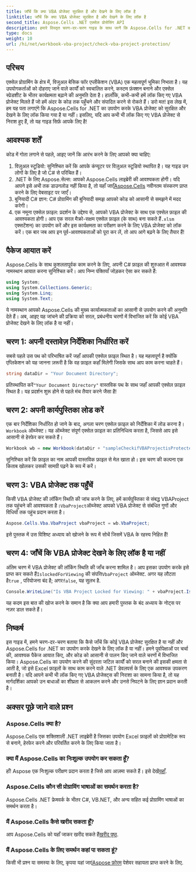```yaml
---
title: जाँचें कि क्या VBA प्रोजेक्ट सुरक्षित है और देखने के लिए लॉक है
linktitle: जाँचें कि क्या VBA प्रोजेक्ट सुरक्षित है और देखने के लिए लॉक है
second_title: Aspose.Cells .NET एक्सेल प्रोसेसिंग API
description: हमारे विस्तृत चरण-दर-चरण गाइड के साथ जानें कि Aspose.Cells for .NET का उपयोग करके Excel में VBA प्रोजेक्ट लॉक है या नहीं। अपनी क्षमता को अनलॉक करें।
type: docs
weight: 10
url: /hi/net/workbook-vba-project/check-vba-project-protection/
---
```

## परिचय
एक्सेल प्रोग्रामिंग के क्षेत्र में, विजुअल बेसिक फॉर एप्लीकेशन (VBA) एक महत्वपूर्ण भूमिका निभाता है। यह उपयोगकर्ताओं को दोहराए जाने वाले कार्यों को स्वचालित करने, कस्टम फ़ंक्शन बनाने और एक्सेल स्प्रेडशीट के भीतर कार्यक्षमता बढ़ाने की अनुमति देता है। हालाँकि, कभी-कभी हमें लॉक किए गए VBA प्रोजेक्ट मिलते हैं जो हमें अंदर के कोड तक पहुँचने और संपादित करने से रोकते हैं। डरो मत! इस लेख में, हम यह पता लगाएंगे कि Aspose.Cells for .NET का उपयोग करके VBA प्रोजेक्ट को सुरक्षित और देखने के लिए लॉक किया गया है या नहीं। इसलिए, यदि आप कभी भी लॉक किए गए VBA प्रोजेक्ट से निराश हुए हैं, तो यह गाइड सिर्फ़ आपके लिए है!
## आवश्यक शर्तें
कोड में गोता लगाने से पहले, आइए जानें कि आरंभ करने के लिए आपको क्या चाहिए:
1. विज़ुअल स्टूडियो: सुनिश्चित करें कि आपके कंप्यूटर पर विज़ुअल स्टूडियो स्थापित है। यह गाइड उन लोगों के लिए है जो C# से परिचित हैं।
2.  .NET के लिए Aspose.सेल्स: आपको Aspose.Cells लाइब्रेरी की आवश्यकता होगी। यदि आपने इसे अभी तक डाउनलोड नहीं किया है, तो यहाँ जाएँ[Aspose.Cells](https://releases.aspose.com/cells/net/) नवीनतम संस्करण प्राप्त करने के लिए वेबसाइट पर जाएँ।
3. बुनियादी C# ज्ञान: C# प्रोग्रामिंग की बुनियादी समझ आपको कोड को आसानी से समझने में मदद करेगी।
4.  एक नमूना एक्सेल फ़ाइल: प्रदर्शन के उद्देश्य से, आपको VBA प्रोजेक्ट के साथ एक एक्सेल फ़ाइल की आवश्यकता होगी। आप एक सरल मैक्रो-सक्षम एक्सेल फ़ाइल (के साथ) बना सकते हैं`.xlsm` एक्सटेंशन) का उपयोग करें और इस कार्यक्षमता का परीक्षण करने के लिए VBA प्रोजेक्ट को लॉक करें।
एक बार जब आप इन पूर्व-आवश्यकताओं को पूरा कर लें, तो आप आगे बढ़ने के लिए तैयार हैं!
## पैकेज आयात करें
Aspose.Cells के साथ कुशलतापूर्वक काम करने के लिए, अपनी C# फ़ाइल की शुरुआत में आवश्यक नामस्थान आयात करना सुनिश्चित करें। आप निम्न पंक्तियाँ जोड़कर ऐसा कर सकते हैं:
```csharp
using System;
using System.Collections.Generic;
using System.Linq;
using System.Text;
```
ये नामस्थान आपको Aspose.Cells की मुख्य कार्यात्मकताओं का आसानी से उपयोग करने की अनुमति देते हैं।
अब, आइए यह जांचने की प्रक्रिया को सरल, प्रबंधनीय चरणों में विभाजित करें कि कोई VBA प्रोजेक्ट देखने के लिए लॉक है या नहीं।
## चरण 1: अपनी दस्तावेज़ निर्देशिका निर्धारित करें
सबसे पहले उस पथ को परिभाषित करें जहाँ आपकी एक्सेल फ़ाइल स्थित है। यह महत्वपूर्ण है क्योंकि एप्लिकेशन को यह जानना ज़रूरी है कि वह फ़ाइल कहाँ मिलेगी जिसके साथ आप काम करना चाहते हैं।
```csharp
string dataDir = "Your Document Directory";
```
 प्रतिस्थापित करें`"Your Document Directory"` वास्तविक पथ के साथ जहाँ आपकी एक्सेल फ़ाइल स्थित है। यह प्रदर्शन शुरू होने से पहले मंच तैयार करने जैसा है!
## चरण 2: अपनी कार्यपुस्तिका लोड करें
 एक बार निर्देशिका निर्धारित हो जाने के बाद, अगला चरण एक्सेल फ़ाइल को निर्देशिका में लोड करना है।`Workbook` ऑब्जेक्ट। यह ऑब्जेक्ट संपूर्ण एक्सेल फ़ाइल का प्रतिनिधित्व करता है, जिससे आप इसे आसानी से हेरफेर कर सकते हैं।
```csharp
Workbook wb = new Workbook(dataDir + "sampleCheckifVBAProjectisProtected.xlsm");
```
सुनिश्चित करें कि फ़ाइल का नाम आपकी वास्तविक फ़ाइल से मेल खाता हो। इस चरण की कल्पना एक किताब खोलकर उसकी सामग्री पढ़ने के रूप में करें।
## चरण 3: VBA प्रोजेक्ट तक पहुँचें
 किसी VBA प्रोजेक्ट की लॉकिंग स्थिति की जांच करने के लिए, हमें कार्यपुस्तिका से संबद्ध VBAProject तक पहुंचने की आवश्यकता है।`VbaProject`ऑब्जेक्ट आपको VBA प्रोजेक्ट से संबंधित गुणों और विधियों तक पहुंच प्रदान करता है।
```csharp
Aspose.Cells.Vba.VbaProject vbaProject = wb.VbaProject;
```
इसे पुस्तक में उस विशिष्ट अध्याय को खोजने के रूप में सोचें जिसमें VBA के रहस्य निहित हैं!
## चरण 4: जाँचें कि VBA प्रोजेक्ट देखने के लिए लॉक है या नहीं
 अंतिम चरण में VBA प्रोजेक्ट की लॉकिंग स्थिति की जाँच करना शामिल है। आप इसका उपयोग करके इसे प्राप्त कर सकते हैं`IslockedForViewing` की संपत्ति`VbaProject` ऑब्जेक्ट. अगर यह लौटता है`true` , परियोजना बंद है; अगर`false`, यह सुलभ है.
```csharp
Console.WriteLine("Is VBA Project Locked for Viewing: " + vbaProject.IslockedForViewing);
```
यह कदम इस बात की खोज करने के समान है कि क्या आप हमारी पुस्तक के बंद अध्याय के नोट्स पर नज़र डाल सकते हैं।
## निष्कर्ष
इस गाइड में, हमने चरण-दर-चरण बताया कि कैसे जाँचें कि कोई VBA प्रोजेक्ट सुरक्षित है या नहीं और Aspose.Cells for .NET का उपयोग करके देखने के लिए लॉक है या नहीं। हमने पूर्वापेक्षाओं पर चर्चा की, आवश्यक पैकेज आयात किए, और कोड को आसानी से पालन किए जाने वाले चरणों में विभाजित किया। Aspose.Cells का उपयोग करने की सुंदरता जटिल कार्यों को सरल बनाने की इसकी क्षमता से आती है, जो इसे Excel फ़ाइलों के साथ काम करने वाले .NET डेवलपर्स के लिए एक आवश्यक उपकरण बनाती है।
यदि आपने कभी भी लॉक किए गए VBA प्रोजेक्ट्स की निराशा का सामना किया है, तो यह मार्गदर्शिका आपको उन बाधाओं का शीघ्रता से आकलन करने और उनसे निपटने के लिए ज्ञान प्रदान करती है।
## अक्सर पूछे जाने वाले प्रश्न
### Aspose.Cells क्या है?
Aspose.Cells एक शक्तिशाली .NET लाइब्रेरी है जिसका उपयोग Excel फ़ाइलों को प्रोग्रामेटिक रूप से बनाने, हेरफेर करने और परिवर्तित करने के लिए किया जाता है।
### क्या मैं Aspose.Cells का निःशुल्क उपयोग कर सकता हूँ?
 हाँ! Aspose एक निःशुल्क परीक्षण प्रदान करता है जिसे आप आज़मा सकते हैं। इसे देखें[यहाँ](https://releases.aspose.com/).
### Aspose.Cells कौन सी प्रोग्रामिंग भाषाओं का समर्थन करता है?
Aspose.Cells .NET फ्रेमवर्क के भीतर C#, VB.NET, और अन्य सहित कई प्रोग्रामिंग भाषाओं का समर्थन करता है।
### मैं Aspose.Cells कैसे खरीद सकता हूँ?
 आप Aspose.Cells को यहाँ जाकर खरीद सकते हैं[खरीद पृष्ठ](https://purchase.aspose.com/buy).
### मैं Aspose.Cells के लिए समर्थन कहां पा सकता हूं?
 किसी भी प्रश्न या समस्या के लिए, कृपया यहां जाएं[Aspose फ़ोरम](https://forum.aspose.com/c/cells/9) पेशेवर सहायता प्राप्त करने के लिए.
